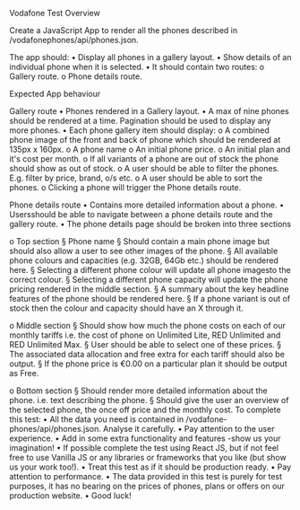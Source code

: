 Vodafone Test Overview

Create a JavaScript App to render all the phones described in /vodafonephones/api/phones.json.

The app should:
• Display all phones in a gallery layout.
• Show details of an individual phone when it is selected.
• It should contain two routes:
o Gallery route.
o Phone details route.

Expected App behaviour

Gallery route
• Phones rendered in a Gallery layout.
• A max of nine phones should be rendered at a time. Pagination should be used to display
any more phones.
• Each phone gallery item should display:
o A combined phone image of the front and back of phone which should be
rendered at 135px x 160px.
o A phone name
o An initial phone price.
o An initial plan and it's cost per month.
o If all variants of a phone are out of stock the phone should show as out of stock.
o A user should be able to filter the phones. E.g. filter by price, brand, o/s etc.
o A user should be able to sort the phones.
o Clicking a phone will trigger the Phone details route.

Phone details route
• Contains more detailed information about a phone.
• Usersshould be able to navigate between a phone details route and the gallery route.
• The phone details page should be broken into three sections

o Top section
§ Phone name
§ Should contain a main phone image but should also allow a user to see
other images of the phone.
§ All available phone colours and capacities (e.g. 32GB, 64Gb etc.) should
be rendered here.
§ Selecting a different phone colour will update all phone imagesto the
correct colour.
§ Selecting a different phone capacity will update the phone pricing
rendered in the middle section.
§ A summary about the key headline features of the phone should be
rendered here.
§ If a phone variant is out of stock then the colour and capacity should
have an X through it.

o Middle section
§ Should show how much the phone costs on each of our monthly tariffs
i.e. the cost of phone on Unlimited Lite, RED Unlimited and RED
Unlimited Max.
§ User should be able to select one of these prices.
§ The associated data allocation and free extra for each tariff should also be
output.
§ If the phone price is €0.00 on a particular plan it should be output as Free.

o Bottom section
§ Should render more detailed information about the phone. i.e. text
describing the phone.
§ Should give the user an overview of the selected phone, the once off
price and the monthly cost.
To complete this test:
• All the data you need is contained in /vodafone-phones/api/phones.json. Analyse it
carefully.
• Pay attention to the user experience.
• Add in some extra functionality and features -show us your imagination!
• If possible complete the test using React JS, but if not feel free to use Vanilla JS or any
libraries or frameworks that you like (but show us your work too!).
• Treat this test as if it should be production ready.
• Pay attention to performance.
• The data provided in this test is purely for test purposes, it has no bearing on the prices of
phones, plans or offers on our production website.
• Good luck!
